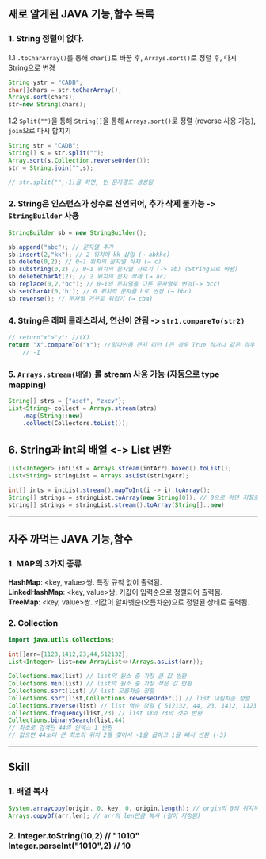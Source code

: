 ## 새로 알게된 JAVA 기능,함수 목록

### 1. String 정렬이 없다.

1.1 `.toCharArray()`를 통해 `char[]`로 바꾼 후, `Arrays.sort()`로 정렬 후, 다시 String으로 변경

```java
String ystr = "CADB";
char[]chars = str.toCharArray();
Arrays.sort(chars);
str=new String(chars);
```

1.2 `Split("")`을 통해 `String[]`을 통해 `Arrays.sort()`로 정렬 (reverse 사용 가능), `join`으로 다시 합치기

```java
String str = "CADB";
String[] s = str.split("");
Array.sort(s,Collection.reverseOrder());
str = String.join("",s);

// str.split("",-1)을 하면, 빈 문자열도 생성됨
```

### 2. String은 인스턴스가 상수로 선언되어, 추가 삭제 불가능 -> `StringBuilder` 사용

```java
StringBuilder sb = new StringBuilder();

sb.append("abc"); // 문자열 추가 
sb.insert(2,"kk"); // 2 위치에 kk 삽입 (→ abkkc)
sb.delete(0,2); // 0~1 위치의 문자열 삭제 (→ c)
sb.substring(0,2) // 0~1 위치의 문자열 자르기 (-> ab) (String으로 바뀜)
sb.deleteCharAt(2); // 2 위치의 문자 삭제 (→ ac)
sb.replace(0,2,"bc"); // 0~1의 문자열을 다른 문자열로 변경(-> bcc)
sb.setCharAt(0,'h'); // 0 위치의 문자를 h로 변경 (→ hbc)
sb.reverse(); // 문자열 거꾸로 뒤집기 (→ cba)
```

### 4. String은 래퍼 클래스라서, 연산이 안됨 -> `str1.compareTo(str2)`

```java
// return"x">"y"; //(X)
return "X".compareTo("Y"); //얼마만큼 큰지 리턴 (큰 경우 True 작거나 같은 경우 FALSE)
    // -1
```

### 5. `Arrays.stream(배열)` 롤 stream 사용 가능 (자동으로 type mapping)
```java
String[] strs = {"asdf", "zxcv"};
List<String> collect = Arrays.stream(strs)
    .map(String::new)
    .collect(Collectors.toList());
```

## 6. String과 int의 배열 <-> List 변환
```java
List<Integer> intList = Arrays.stream(intArr).boxed().toList();
List<String> stringList = Arrays.asList(stringArr);

int[] ints = intList.stream().mapToInt(i -> i).toArray();
String[] strings = stringList.toArray(new String[0]); // 0으로 하면 저절로 숫자에 맞게 증가
string[] strings = stringList.stream().toArray(String[]::new)
```
----------------------------------------------------------------------

## 자주 까먹는 JAVA 기능,함수

### 1. MAP의 3가지 종류<br>

**HashMap**: <key, value>쌍. 특정 규칙 없이 출력됨.<br>
**LinkedHashMap**: <key, value>쌍. 키값이 입력순으로 정렬되어 출력됨.<br>
**TreeMap**: <key, value>쌍. 키값이 알파벳순(오름차순)으로 정렬된 상태로 출력됨.<br>

### 2. Collection

```java
import java.utils.Collections;
        
int[]arr={1123,1412,23,44,512132};
List<Integer> list=new ArrayList<>(Arrays.asList(arr));

Collections.max(list) // list의 원소 중 가장 큰 값 반환
Collections.min(list) // list의 원소 중 가장 작은 값 반환
Collections.sort(list) // list 오름차순 정렬
Collections.sort(list,Collections.reverseOrder()) // list 내림차순 정렬
Collections.reverse(list) // list 역순 정렬 { 512132, 44, 23, 1412, 1123 }
Collections.frequency(list,23) // list 내의 23의 갯수 반환
Collections.binarySearch(list,44)
// 최초로 검색된 44의 인덱스 1 반환
// 없으면 44보다 큰 최초의 위치 2를 찾아서 -1을 곱하고 1을 빼서 반환 (-3)
```
---
## Skill
### 1. 배열 복사
```java
System.arraycopy(origin, 0, key, 0, origin.length); // orgin의 0의 위치부터 origin.length길이 까지 key에 0의 위치부터 복사함 
Arrays.copyOf(arr,len); // arr의 len만큼 복사 (길이 지정됨)
```
### 2. Integer.toString(10,2) // "1010" <br> Integer.parseInt("1010",2) // 10